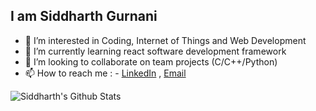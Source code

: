

  ##  I am Siddharth Gurnani
 - 👀 I’m interested in Coding, Internet of Things and Web Development
 - 🌱 I’m currently learning react software development framework
 - 💞️ I’m looking to collaborate on team projects (C/C++/Python)
 - 📫 How to reach me : - [LinkedIn](https://www.linkedin.com/in/siddharth-gurnani/) ,  [Email](mailto:gurnanisiddharth@gmail.com)


![Siddharth's Github Stats](https://github-readme-stats.vercel.app/api?username=gurnanisiddharth&show_icons=true&theme=radical)

 

<!---
gurnanisiddharth/gurnanisiddharth is a ✨ special ✨ repository because its `README.md` (this file) appears on your GitHub profile.
You can click the Preview link to take a look at your changes.
--->

